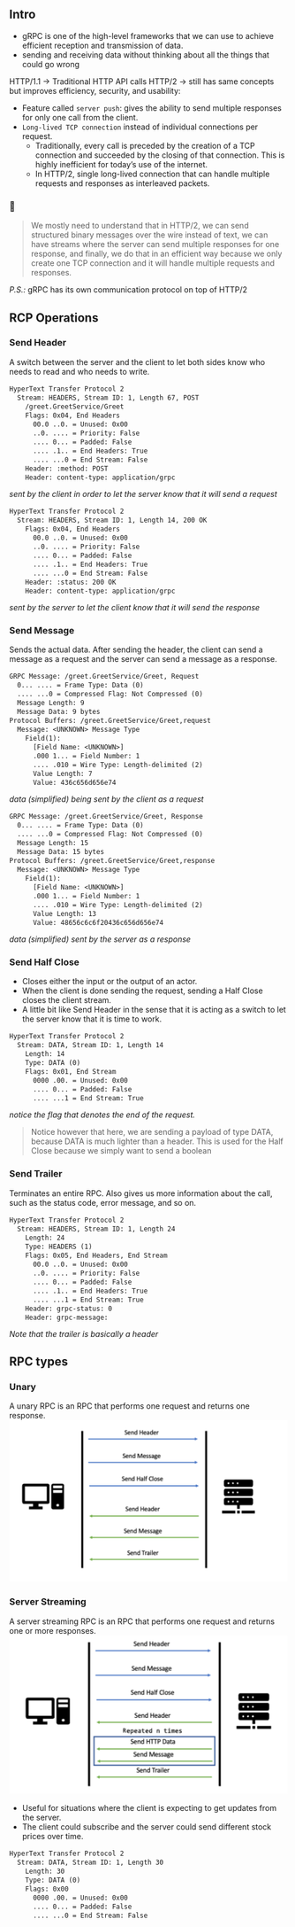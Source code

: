 ## Intro
- gRPC is one of the high-level frameworks that we can use to achieve efficient reception and transmission of data.
- sending and receiving data without thinking about all the things that could go wrong

HTTP/1.1 -> Traditional HTTP API calls
HTTP/2 -> still has same concepts but improves efficiency, security, and usability:
- Feature called `server push`: gives the ability to send multiple responses for only one call from the client.
- `Long-lived TCP connection` instead of individual connections per request.
  - Traditionally, every call is preceded by the creation of a TCP connection and succeeded by the closing of that connection. This is highly inefficient for today’s use of the internet.
  - In HTTP/2, single long-lived connection that can handle multiple requests and responses as interleaved packets.

### 📝
> We mostly need to understand that in HTTP/2, we can send structured binary messages over the wire instead of text, we can have streams where the server can send multiple responses for one response, and finally, we do that in an efficient way because we only create one TCP connection and it will handle multiple requests and responses.

*P.S.:* gRPC has its own communication protocol on top of HTTP/2

## RCP Operations
### Send Header
A switch between the server and the client to let both sides know who needs to read and who needs to write.
```
HyperText Transfer Protocol 2
  Stream: HEADERS, Stream ID: 1, Length 67, POST
    /greet.GreetService/Greet
    Flags: 0x04, End Headers
      00.0 ..0. = Unused: 0x00
      ..0. .... = Priority: False
      .... 0... = Padded: False
      .... .1.. = End Headers: True
      .... ...0 = End Stream: False
    Header: :method: POST
    Header: content-type: application/grpc
```
*sent by the client in order to let the server know that it will send a request*

```
HyperText Transfer Protocol 2
  Stream: HEADERS, Stream ID: 1, Length 14, 200 OK
    Flags: 0x04, End Headers
      00.0 ..0. = Unused: 0x00
      ..0. .... = Priority: False
      .... 0... = Padded: False
      .... .1.. = End Headers: True
      .... ...0 = End Stream: False
    Header: :status: 200 OK
    Header: content-type: application/grpc
```
*sent by the server to let the client know that it will send the response*

### Send Message
Sends the actual data. After sending the header, the client can send a message as a request and the server can send a message as a response.

```
GRPC Message: /greet.GreetService/Greet, Request
  0... .... = Frame Type: Data (0)
  .... ...0 = Compressed Flag: Not Compressed (0)
  Message Length: 9
  Message Data: 9 bytes
Protocol Buffers: /greet.GreetService/Greet,request
  Message: <UNKNOWN> Message Type
    Field(1):
      [Field Name: <UNKNOWN>]
      .000 1... = Field Number: 1
      .... .010 = Wire Type: Length-delimited (2)
      Value Length: 7
      Value: 436c656d656e74
```
*data (simplified) being sent by the client as a request*

```
GRPC Message: /greet.GreetService/Greet, Response
  0... .... = Frame Type: Data (0)
  .... ...0 = Compressed Flag: Not Compressed (0)
  Message Length: 15
  Message Data: 15 bytes
Protocol Buffers: /greet.GreetService/Greet,response
  Message: <UNKNOWN> Message Type
    Field(1):
      [Field Name: <UNKNOWN>]
      .000 1... = Field Number: 1
      .... .010 = Wire Type: Length-delimited (2)
      Value Length: 13
      Value: 48656c6c6f20436c656d656e74
```
*data (simplified) sent by the server as a response*

### Send Half Close
- Closes either the input or the output of an actor.
- When the client is done sending the request, sending a Half Close closes the client stream.
- A little bit like Send Header in the sense that it is acting as a switch to let the server know that it is time to work.

```
HyperText Transfer Protocol 2
  Stream: DATA, Stream ID: 1, Length 14
    Length: 14
    Type: DATA (0)
    Flags: 0x01, End Stream
      0000 .00. = Unused: 0x00
      .... 0... = Padded: False
      .... ...1 = End Stream: True
```
*notice the flag that denotes the end of the request.*

> Notice however that here, we are sending a payload of type DATA, because DATA is much lighter than a header. This is used for the Half Close because we simply want to send a boolean

### Send Trailer
Terminates an entire RPC. Also gives us more information about the call, such as the status code, error message, and so on.
```
HyperText Transfer Protocol 2
  Stream: HEADERS, Stream ID: 1, Length 24
    Length: 24
    Type: HEADERS (1)
    Flags: 0x05, End Headers, End Stream
      00.0 ..0. = Unused: 0x00
      ..0. .... = Priority: False
      .... 0... = Padded: False
      .... .1.. = End Headers: True
      .... ...1 = End Stream: True
    Header: grpc-status: 0
    Header: grpc-message:
```
*Note that the trailer is basically a header*

## RPC types

### Unary
A unary RPC is an RPC that performs one request and returns one response.
![Unary RPC](./assets/1-unary-grpc-type.png)

### Server Streaming
A server streaming RPC is an RPC that performs one request and returns one or more responses.
![Server Streaming RPC](./assets/2-server-streaming-grpc-type.png)

- Useful for situations where the client is expecting to get updates from the server.
- The client could subscribe and the server could send different stock prices over time.

```
HyperText Transfer Protocol 2
  Stream: DATA, Stream ID: 1, Length 30
    Length: 30
    Type: DATA (0)
    Flags: 0x00
      0000 .00. = Unused: 0x00
      .... 0... = Padded: False
      .... ...0 = End Stream: False
```

